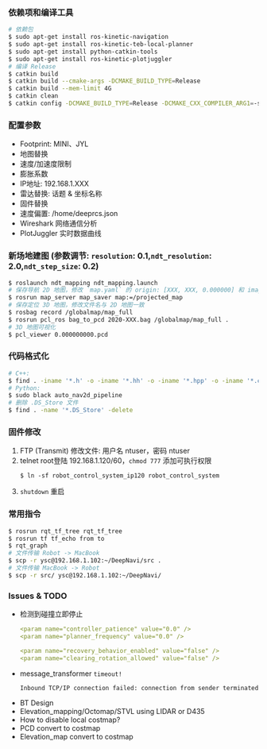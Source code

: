 ### 依赖项和编译工具
```bash
# 依赖包
$ sudo apt-get install ros-kinetic-navigation
$ sudo apt-get install ros-kinetic-teb-local-planner
$ sudo apt-get install python-catkin-tools
$ sudo apt-get install ros-kinetic-plotjuggler
# 编译 Release
$ catkin build
$ catkin build --cmake-args -DCMAKE_BUILD_TYPE=Release
$ catkin build --mem-limit 4G
$ catkin clean
$ catkin config -DCMAKE_BUILD_TYPE=Release -DCMAKE_CXX_COMPILER_ARG1=-std=c++11
```

### 配置参数
- Footprint: MINI、JYL
- 地图替换
- 速度/加速度限制
- 膨胀系数
- IP地址: 192.168.1.XXX
- 雷达替换: 话题 & 坐标名称
- 固件替换
- 速度偏置: /home/deeprcs.json
- Wireshark   网络通信分析
- PlotJuggler 实时数据曲线

### 新场地建图 (参数调节: `resolution`: 0.1,`ndt_resolution`: 2.0,`ndt_step_size`: 0.2)
```bash
$ roslaunch ndt_mapping ndt_mapping.launch
# 保存导航 2D 地图，修改 `map.yaml` 的 origin: [XXX, XXX, 0.000000] 和 image: XXX.pgm
$ rosrun map_server map_saver map:=/projected_map
# 保存定位 3D 地图，修改文件名与 2D 地图一致
$ rosbag record /globalmap/map_full
$ rosrun pcl_ros bag_to_pcd 2020-XXX.bag /globalmap/map_full .
# 3D 地图可视化
$ pcl_viewer 0.000000000.pcd
```

### 代码格式化
```bash
# C++:
$ find . -iname '*.h' -o -iname '*.hh' -o -iname '*.hpp' -o -iname '*.c' -o -iname '*.cc' -o -iname '*.cpp' | xargs clang-format -i
# Python:
$ sudo black auto_nav2d_pipeline
# 删除 .DS_Store 文件
$ find . -name '*.DS_Store' -delete
```

### 固件修改
1. FTP (Transmit) 修改文件: 用户名 ntuser，密码 ntuser
2. telnet root登陆 192.168.1.120/60，`chmod 777` 添加可执行权限
   ```
   $ ln -sf robot_control_system_ip120 robot_control_system
   ```
3. `shutdown` 重启

### 常用指令
```bash
$ rosrun rqt_tf_tree rqt_tf_tree
$ rosrun tf tf_echo from to
$ rqt_graph
# 文件传输 Robot -> MacBook
$ scp -r ysc@192.168.1.102:~/DeepNavi/src .
# 文件传输 MacBook -> Robot
$ scp -r src/ ysc@192.168.1.102:~/DeepNavi/
```

### Issues & TODO
- 检测到碰撞立即停止
  ```yaml
  <param name="controller_patience" value="0.0" />
  <param name="planner_frequency" value="0.0" />

  <param name="recovery_behavior_enabled" value="false" />
  <param name="clearing_rotation_allowed" value="false" />
  ```
- message_transformer `timeout!`
  ```txt
  Inbound TCP/IP connection failed: connection from sender terminated before handshake header received. 0 bytes were received. Please check sender for additional details.
  ```
- BT Design
- Elevation_mapping/Octomap/STVL using LIDAR or D435
- How to disable local costmap?
- PCD convert to costmap
- Elevation_map convert to costmap